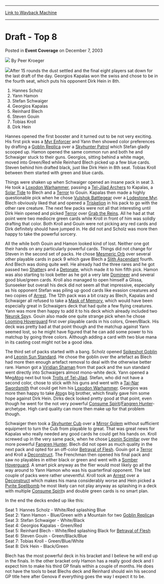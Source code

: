 
---
[Link to Wayback Machine](https://web.archive.org/web/20171029015202/https://magic.wizards.com/en/articles/archive/event-coverage/draft-top-8-2003-12-07)

[_metadata_:author]:- "Peer Kroeger"
[_metadata_:description]:- "After 15 rounds the dust settled and the final eight players sat down for the last draft of the day. Georgios Kapalas won the swiss and chose to be in the fourth seat, which puts his opponent Dirk Hein in 8th.1. Hannes Scholz 2. Yann Hamon 3. Stefan Schwaiger 4. Georgios Kapalas 5. Reinhard Blech 6. Steven Gouin 7. Tobias Kroll 8. Dirk Hein"
[_metadata_:generator]:- "Drupal 7 (http://drupal.org)"
[_metadata_:node]:- "780896"
[_metadata_:publish_date]:- "2003-12-07"
[_metadata_:source]:- "div-main-content"
[_metadata_:title]:- "Draft - Top 8"
[_metadata_:wayback_capture_timestamp]:- "2017-10-29 01:52:02"
[_metadata_:wayback_raw_url]:- "https://web.archive.org/web/20171029015202id_/https://magic.wizards.com/en/articles/archive/event-coverage/draft-top-8-2003-12-07"
[_metadata_:wayback_url]:- "https://magic.wizards.com/en/articles/archive/event-coverage/draft-top-8-2003-12-07"
---


Draft - Top 8
=============



 Posted in **Event Coverage**
 on December 7, 2003 






![](https://media.magic.wizards.com/styles/auth_small/public/generic-avatar-150_637.png)
By Peer Kroeger











![](https://media.magic.wizards.com/image_legacy_migration/sideboard/images/gpmun03/drf1.jpg)After 15 rounds the dust settled and the final eight players sat down for the last draft of the day. Georgios Kapalas won the swiss and chose to be in the fourth seat, which puts his opponent Dirk Hein in 8th.

1. Hannes Scholz  
 2. Yann Hamon  
 3. Stefan Schwaiger  
 4. Georgios Kapalas  
 5. Reinhard Blech  
 6. Steven Gouin  
 7. Tobias Kroll  
 8. Dirk Hein

Hannes opened the first booster and it turned out to be not very exciting. His first pick was a [Myr Enforcer](http://gatherer.wizards.com/Pages/Card/Details.aspx?name=Myr+Enforcer) and Yann then showed color preferences by drafting a [Goblin Replica](http://gatherer.wizards.com/Pages/Card/Details.aspx?name=Goblin+Replica) over a [Skyhunter Patrol](http://gatherer.wizards.com/Pages/Card/Details.aspx?name=Skyhunter+Patrol) which Stefan gladly scooped up. Hamon opened the same common run and both he and Schwaiger stuck to their guns. Georgios, sitting behind a white mage, moved into Green/Red while Reinhard Blech picked up a few blue cards. Steven behind him drafted black, just like Dirk Hein in 8th seat. Tobias Kroll between them started with green and blue cards.

Things were shaken up when Schwaiger opened an insane pack in seat 3. He took a [Loxodon Warhammer](http://gatherer.wizards.com/Pages/Card/Details.aspx?name=Loxodon+Warhammer), passing a [Tel-Jilad Archers](http://gatherer.wizards.com/Pages/Card/Details.aspx?name=Tel-Jilad+Archers) to Kapalas, a [Solar Tide](http://gatherer.wizards.com/Pages/Card/Details.aspx?name=Solar+Tide) to Blech and a [Terror](http://gatherer.wizards.com/Pages/Card/Details.aspx?name=Terror) to Gouin. Kapalas then made a highly questionable pick when he chose [Vulshok Battlegear](http://gatherer.wizards.com/Pages/Card/Details.aspx?name=Vulshok+Battlegear) over a [Lodestone Myr](http://gatherer.wizards.com/Pages/Card/Details.aspx?name=Lodestone+Myr). Blech obviously liked that and opened a [Triskelion](http://gatherer.wizards.com/Pages/Card/Details.aspx?name=Triskelion) in his pack to go with the other rare creature. The next few packs were not all that interesting until Dirk Hein opened and picked [Terror](http://gatherer.wizards.com/Pages/Card/Details.aspx?name=Terror) over [Grab the Reins](http://gatherer.wizards.com/Pages/Card/Details.aspx?name=Grab+the+Reins). All he had at that point were two mediocre green cards while Kroll in front of him was solidly drafting that color. Both Kroll and Gouin were not picking any red cards and Dirk definitely should have jumped in. He did not and Scholz was more then happy to take the powerful sorcery.

All the while both Gouin and Hamon looked kind of lost. Neither one got their hands on any particularly powerful cards. Things did not change for Steven in the second set of packs. He chose [Mesmeric Orb](http://gatherer.wizards.com/Pages/Card/Details.aspx?name=Mesmeric+Orb) over several other playable cards in pack 9 which gave Blech a [Slith Ascendant](http://gatherer.wizards.com/Pages/Card/Details.aspx?name=Slith+Ascendant) fourth. And Blech was doing quite well. He already had the three rares and he got passed two [Shatter](http://gatherer.wizards.com/Pages/Card/Details.aspx?name=Shatter)s and a [Detonate](http://gatherer.wizards.com/Pages/Card/Details.aspx?name=Detonate), which made it to him fifth pick. Hamon was also starting to look better as he got a very late [Domineer](http://gatherer.wizards.com/Pages/Card/Details.aspx?name=Domineer) and several good blue/green cards. Kroll also managed to open himself a Glissa, Sunseeker but overall his deck did not seem all that impressive, especially as his opponent Stefan was piling up good cards like evasion creatures and two copies of [Arrest](http://gatherer.wizards.com/Pages/Card/Details.aspx?name=Arrest). The 12th pack was a bit crazy as Blech, Kapalas and Schwaiger all refused to take a [Mask of Memory](http://gatherer.wizards.com/Pages/Card/Details.aspx?name=Mask+of+Memory), which would have been especially great in Schwaigers deck that had quite a few flying creatures. Yann was more then happy to add it to his deck which already included two [Neurok Spy](http://gatherer.wizards.com/Pages/Card/Details.aspx?name=Neurok+Spy)s. Gouin also made one quite strange pick when he chose [Looming Hoverguard](http://gatherer.wizards.com/Pages/Card/Details.aspx?name=Looming+Hoverguard) first over playable cards in his colors, Green/Black. His deck was pretty bad at that point though and the matchup against Yann seemed lost, so he might have figured that he can add some power to his matchup by going three colors. Although adding a card with two blue mana in its casting cost might not be a good idea.

The third set of packs started with a bang. Scholz opened [Spikeshot Goblin](http://gatherer.wizards.com/Pages/Card/Details.aspx?name=Spikeshot+Goblin) and [Leonin Sun Standard](http://gatherer.wizards.com/Pages/Card/Details.aspx?name=Leonin+Sun+Standard). He chose the goblin over the artefact as Blech had more then enough artefact removal to deal with the otherwise better rare. Hamon got a [Viridian Shaman](http://gatherer.wizards.com/Pages/Card/Details.aspx?name=Viridian+Shaman) from that pack and the sun standard went directly into Schwaigers almost mono-white deck. Yann opened a Meg[Atog](http://gatherer.wizards.com/Pages/Card/Details.aspx?name=Atog) next but took [Trolls of Tel-Jilad](http://gatherer.wizards.com/Pages/Card/Details.aspx?name=Trolls+of+Tel-Jilad). Stefan, who did not have a second color, chose to stick with his guns and went with a [Taj-Nar Swordsmith](http://gatherer.wizards.com/Pages/Card/Details.aspx?name=Taj-Nar+Swordsmith) that could get him his [Loxodon Warhammer](http://gatherer.wizards.com/Pages/Card/Details.aspx?name=Loxodon+Warhammer). Georgios was more then happy to take [Atog](http://gatherer.wizards.com/Pages/Card/Details.aspx?name=Atog)s big brother, which finally gave him some hope against Dirk Hein. Dirks deck looked pretty good at that point, even though he went for the not very powerful [Consume Spirit](http://gatherer.wizards.com/Pages/Card/Details.aspx?name=Consume+Spirit)/[Fangren Hunter](http://gatherer.wizards.com/Pages/Card/Details.aspx?name=Fangren+Hunter)-archetype. High card quality can more then make up for that problem though.

Schwaiger then took a [Skyhunter Cub](http://gatherer.wizards.com/Pages/Card/Details.aspx?name=Skyhunter+Cub) over a [Mirror Golem](http://gatherer.wizards.com/Pages/Card/Details.aspx?name=Mirror+Golem) without sufficient equipment to turn the Cub from playable to great. That was great news for Kapalas who really needed any good cards he could get his hands on. Kroll screwed up in the very same pack, when he chose [Leonin Scimitar](http://gatherer.wizards.com/Pages/Card/Details.aspx?name=Leonin+Scimitar) over the more powerful [Fangren Hunter](http://gatherer.wizards.com/Pages/Card/Details.aspx?name=Fangren+Hunter). Blech did not open as much quality in the next pack and opted for an off-color [Betrayal of Flesh](http://gatherer.wizards.com/Pages/Card/Details.aspx?name=Betrayal+of+Flesh). Gouin got a [Terror](http://gatherer.wizards.com/Pages/Card/Details.aspx?name=Terror) and Kroll a [Deconstruct](http://gatherer.wizards.com/Pages/Card/Details.aspx?name=Deconstruct). The Frenchman then opened his final pack and saw no playables in either black or green and went with a [Somber Hoverguard](http://gatherer.wizards.com/Pages/Card/Details.aspx?name=Somber+Hoverguard). A smart pick anyway as the flier would most likely go all the way around to Yann Hamon who was his quarterfinal opponent. The last couple of packs were rather uneventful. Kroll took an [Arrest](http://gatherer.wizards.com/Pages/Card/Details.aspx?name=Arrest) over a [Deconstruct](http://gatherer.wizards.com/Pages/Card/Details.aspx?name=Deconstruct) which makes his mana considerably worse and Hein picked a [Pyrite Spellbomb](http://gatherer.wizards.com/Pages/Card/Details.aspx?name=Pyrite+Spellbomb) he most likely can not play anyway as splashing in a deck with multiple [Consume Spirit](http://gatherer.wizards.com/Pages/Card/Details.aspx?name=Consume+Spirit)s and double green cards is no smart plan.

In the end the decks ended up like this:

Seat 1: Hannes Scholz - White/Red splashing Blue  
 Seat 2: Yann Hamon - Blue/Green with a Mountain for two [Goblin Replica](http://gatherer.wizards.com/Pages/Card/Details.aspx?name=Goblin+Replica)s  
 Seat 3: Stefan Schwaiger - White/Black  
 Seat 4: Georgios Kapalas - Green/Red  
 Seat 5: Reinhard Blech - White/Red splashing Black for [Betrayal of Flesh](http://gatherer.wizards.com/Pages/Card/Details.aspx?name=Betrayal+of+Flesh)  
 Seat 6: Steven Gouin - Green/Black/Blue  
 Seat 7: Tobias Kroll - Green/Blue/White  
 Seat 8: Dirk Hein - Black/Green

Blech has the most powerful deck in his bracket and I believe he will end up in the finals. In the other bracket only Hamon has a really good deck and I expect him to make his third GP finals within a couple of months. He does not have the tools to beat Blechs deck and Reinhard should win his second GP title here after Genova if everything goes the way I expect it to be.







